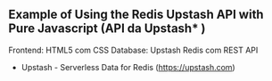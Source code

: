 ## Example of Using the Redis Upstash API with Pure Javascript (API da Upstash* )

Frontend: HTML5 com CSS
Database: Upstash Redis com REST API

* Upstash - Serverless Data for Redis (https://upstash.com)
